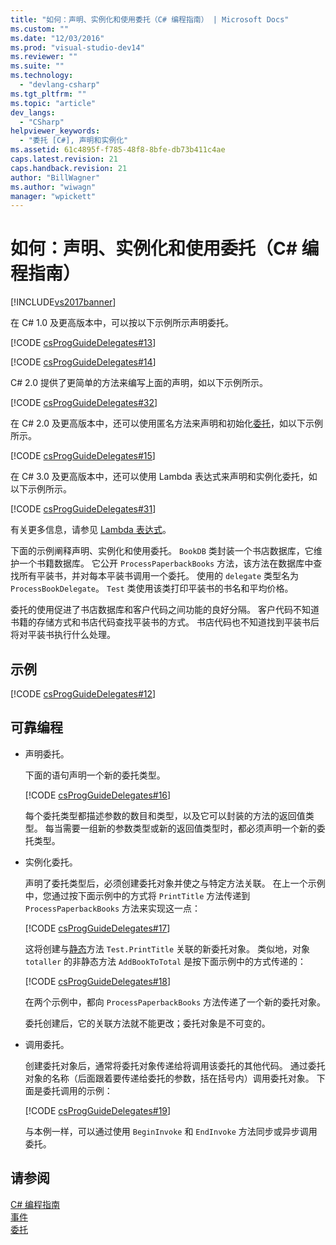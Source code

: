 ```yaml
---
title: "如何：声明、实例化和使用委托（C# 编程指南） | Microsoft Docs"
ms.custom: ""
ms.date: "12/03/2016"
ms.prod: "visual-studio-dev14"
ms.reviewer: ""
ms.suite: ""
ms.technology: 
  - "devlang-csharp"
ms.tgt_pltfrm: ""
ms.topic: "article"
dev_langs: 
  - "CSharp"
helpviewer_keywords: 
  - "委托 [C#], 声明和实例化"
ms.assetid: 61c4895f-f785-48f8-8bfe-db73b411c4ae
caps.latest.revision: 21
caps.handback.revision: 21
author: "BillWagner"
ms.author: "wiwagn"
manager: "wpickett"
---
```

# 如何：声明、实例化和使用委托（C# 编程指南）
[!INCLUDE[vs2017banner](../../../csharp/includes/vs2017banner.md)]

在 C\# 1.0 及更高版本中，可以按以下示例所示声明委托。  
  
 [!CODE [csProgGuideDelegates#13](../CodeSnippet/VS_Snippets_VBCSharp/csProgGuideDelegates#13)]  
  
 [!CODE [csProgGuideDelegates#14](../CodeSnippet/VS_Snippets_VBCSharp/csProgGuideDelegates#14)]  
  
 C\# 2.0 提供了更简单的方法来编写上面的声明，如以下示例所示。  
  
 [!CODE [csProgGuideDelegates#32](../CodeSnippet/VS_Snippets_VBCSharp/csProgGuideDelegates#32)]  
  
 在 C\# 2.0 及更高版本中，还可以使用匿名方法来声明和初始化[委托](../../../csharp/language-reference/keywords/delegate.md)，如以下示例所示。  
  
 [!CODE [csProgGuideDelegates#15](../CodeSnippet/VS_Snippets_VBCSharp/csProgGuideDelegates#15)]  
  
 在 C\# 3.0 及更高版本中，还可以使用 Lambda 表达式来声明和实例化委托，如以下示例所示。  
  
 [!CODE [csProgGuideDelegates#31](../CodeSnippet/VS_Snippets_VBCSharp/csProgGuideDelegates#31)]  
  
 有关更多信息，请参见 [Lambda 表达式](../../../csharp/programming-guide/statements-expressions-operators/lambda-expressions.md)。  
  
 下面的示例阐释声明、实例化和使用委托。  `BookDB` 类封装一个书店数据库，它维护一个书籍数据库。  它公开 `ProcessPaperbackBooks` 方法，该方法在数据库中查找所有平装书，并对每本平装书调用一个委托。  使用的 `delegate` 类型名为 `ProcessBookDelegate`。  `Test` 类使用该类打印平装书的书名和平均价格。  
  
 委托的使用促进了书店数据库和客户代码之间功能的良好分隔。  客户代码不知道书籍的存储方式和书店代码查找平装书的方式。  书店代码也不知道找到平装书后将对平装书执行什么处理。  
  
## 示例  
 [!CODE [csProgGuideDelegates#12](../CodeSnippet/VS_Snippets_VBCSharp/csProgGuideDelegates#12)]  
  
## 可靠编程  
  
-   声明委托。  
  
     下面的语句声明一个新的委托类型。  
  
     [!CODE [csProgGuideDelegates#16](../CodeSnippet/VS_Snippets_VBCSharp/csProgGuideDelegates#16)]  
  
     每个委托类型都描述参数的数目和类型，以及它可以封装的方法的返回值类型。  每当需要一组新的参数类型或新的返回值类型时，都必须声明一个新的委托类型。  
  
-   实例化委托。  
  
     声明了委托类型后，必须创建委托对象并使之与特定方法关联。  在上一个示例中，您通过按下面示例中的方式将 `PrintTitle` 方法传递到 `ProcessPaperbackBooks` 方法来实现这一点：  
  
     [!CODE [csProgGuideDelegates#17](../CodeSnippet/VS_Snippets_VBCSharp/csProgGuideDelegates#17)]  
  
     这将创建与[静态](../../../visual-basic/language-reference/modifiers/static.md)方法 `Test.PrintTitle` 关联的新委托对象。  类似地，对象 `totaller` 的非静态方法 `AddBookToTotal` 是按下面示例中的方式传递的：  
  
     [!CODE [csProgGuideDelegates#18](../CodeSnippet/VS_Snippets_VBCSharp/csProgGuideDelegates#18)]  
  
     在两个示例中，都向 `ProcessPaperbackBooks` 方法传递了一个新的委托对象。  
  
     委托创建后，它的关联方法就不能更改；委托对象是不可变的。  
  
-   调用委托。  
  
     创建委托对象后，通常将委托对象传递给将调用该委托的其他代码。  通过委托对象的名称（后面跟着要传递给委托的参数，括在括号内）调用委托对象。  下面是委托调用的示例：  
  
     [!CODE [csProgGuideDelegates#19](../CodeSnippet/VS_Snippets_VBCSharp/csProgGuideDelegates#19)]  
  
     与本例一样，可以通过使用 `BeginInvoke` 和 `EndInvoke` 方法同步或异步调用委托。  
  
## 请参阅  
 [C\# 编程指南](../../../csharp/programming-guide/index.md)   
 [事件](../../../csharp/programming-guide/events/index.md)   
 [委托](../../../visual-basic/reference/command-line-compiler/index.md)